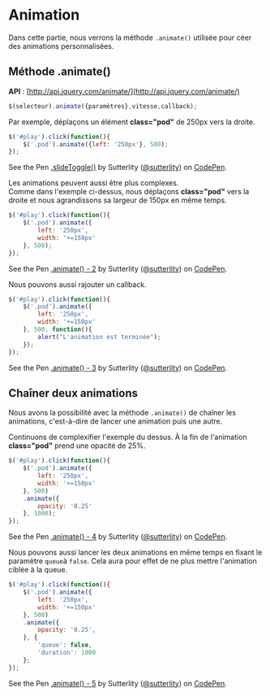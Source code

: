 # Animation

Dans cette partie, nous verrons la méthode `.animate()` utilisée pour céer des animations personnalisées.

## Méthode .animate()

**API** : [http://api.jquery.com/animate/](http://api.jquery.com/animate/)

```js
$(selecteur).animate({paramètres},vitesse,callback);
```

Par exemple, déplaçons un élément **class="pod"** de 250px vers la droite.

```js
$('#play').click(function(){
    $('.pod').animate({left: '250px'}, 500);
});
```
<p data-height="200" data-theme-id="7816" data-slug-hash="uidws" data-default-tab="result" class='codepen'>See the Pen <a href='http://codepen.io/sutterlity/pen/uidws/'>.slideToggle()</a> by Sutterlity (<a href='http://codepen.io/sutterlity'>@sutterlity</a>) on <a href='http://codepen.io'>CodePen</a>.</p>


Les animations peuvent aussi être plus complexes.<br/>
Comme dans l'exemple ci-dessus, nous déplaçons **class="pod"** vers la droite et nous agrandissons sa largeur de 150px en même temps.

```js
$('#play').click(function(){
    $('.pod').animate({
        left: '250px',
        width: '+=150px'
    }, 500);
});
```
<p data-height="200" data-theme-id="7816" data-slug-hash="feBrl" data-default-tab="result" class='codepen'>See the Pen <a href='http://codepen.io/sutterlity/pen/feBrl/'>.animate() - 2</a> by Sutterlity (<a href='http://codepen.io/sutterlity'>@sutterlity</a>) on <a href='http://codepen.io'>CodePen</a>.</p>

Nous pouvons aussi rajouter un callback.

```js
$('#play').click(function(){
    $('.pod').animate({
        left: '250px',
        width: '+=150px'
    }, 500, function(){
		alert("L'animation est terminée");
	});
});
```
<p data-height="200" data-theme-id="7816" data-slug-hash="oxvek" data-default-tab="result" class='codepen'>See the Pen <a href='http://codepen.io/sutterlity/pen/oxvek/'>.animate() - 3</a> by Sutterlity (<a href='http://codepen.io/sutterlity'>@sutterlity</a>) on <a href='http://codepen.io'>CodePen</a>.</p>

## Chaîner deux animations

Nous avons la possibilité avec la méthode `.animate()` de chaîner les animations, c'est-à-dire de lancer une animation puis une autre.

Continuons de complexifier l'exemple du dessus.
À la fin de l'animation **class="pod"** prend une opacité de 25%.

```js
$('#play').click(function(){
    $('.pod').animate({
        left: '250px',
        width: '+=150px'
    }, 500)
    .animate({
        opacity: '0.25'
    }, 1000);
});
```
<p data-height="200" data-theme-id="7816" data-slug-hash="BGxpf" data-default-tab="result" class='codepen'>See the Pen <a href='http://codepen.io/sutterlity/pen/BGxpf/'>.animate() - 4</a> by Sutterlity (<a href='http://codepen.io/sutterlity'>@sutterlity</a>) on <a href='http://codepen.io'>CodePen</a>.</p>

Nous pouvons aussi lancer les deux animations en même temps en fixant le paramètre `queue`à `false`. Cela aura pour effet de ne plus mettre l'animation ciblée à la queue.

```js
$('#play').click(function(){
    $('.pod').animate({
        left: '250px',
        width: '+=150px'
    }, 500)
    .animate({
        opacity: '0.25',
    }, {
		'queue': false,
		'duration': 1000
	};
});
```
<p data-height="200" data-theme-id="7816" data-slug-hash="mcuqi" data-default-tab="result" class='codepen'>See the Pen <a href='http://codepen.io/sutterlity/pen/mcuqi/'>.animate() - 5</a> by Sutterlity (<a href='http://codepen.io/sutterlity'>@sutterlity</a>) on <a href='http://codepen.io'>CodePen</a>.</p>
<script async src="//codepen.io/assets/embed/ei.js"></script>
